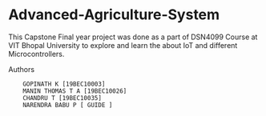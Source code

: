 # Advanced-Agriculture-System

This Capstone Final year project was done as a part of DSN4099 Course at VIT Bhopal University to explore and learn the about IoT and different Microcontrollers.

Authors

        GOPINATH K [19BEC10003]
        MANIN THOMAS T A [19BEC10026]
        CHANDRU T [19BEC10035]
        NARENDRA BABU P [ GUIDE ]
        
        


